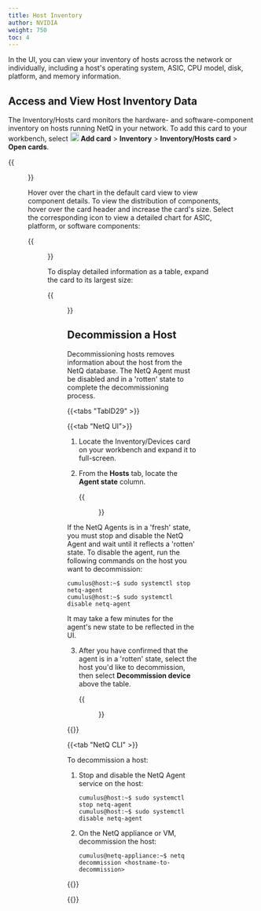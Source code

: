 ```yaml
---
title: Host Inventory
author: NVIDIA
weight: 750
toc: 4
---
```


In the UI, you can view your inventory of hosts across the network or individually, including a host's operating system, ASIC, CPU model, disk, platform, and memory information.

## Access and View Host Inventory Data

The Inventory/Hosts card monitors the hardware- and software-component inventory on hosts running NetQ in your network. To add this card to your workbench, select <img src="https://icons.cumulusnetworks.com/44-Entertainment-Events-Hobbies/02-Card-Games/card-game-diamond.svg" height="18" width="18"/> **Add card**&nbsp;<span aria-label="and then">></span> **Inventory**&nbsp;<span aria-label="and then">></span> **Inventory/Hosts card**&nbsp;<span aria-label="and then">></span> **Open cards**.

{{<figure src="/images/netq/inventory-hosts-med-470.png" alt="host inventory card with chart" width="200">}}

Hover over the chart in the default card view to view component details. To view the distribution of components, hover over the card header and increase the card's size. Select the corresponding icon to view a detailed chart for ASIC, platform, or software components:

{{<figure src="/images/netq/hosts-inventory-large-470.png" alt="host inventory card displaying component distribution" width="600">}}

To display detailed information as a table, expand the card to its largest size:

{{<figure src="/images/netq/full-inventory-hosts-470.png" alt="fully expanded host inventory card displaying table with hosts information" width="1000">}}

## Decommission a Host

Decommissioning hosts removes information about the host from the NetQ database. The NetQ Agent must be disabled and in a 'rotten' state to complete the decommissioning process.

{{<tabs "TabID29" >}}

{{<tab "NetQ UI">}}

1. Locate the Inventory/Devices card on your workbench and expand it to full-screen.

2. From the **Hosts** tab, locate the **Agent state** column.  

    {{<figure src="/images/netq/decom-host-agent-470.png" alt="list of hosts displaying a fresh netq agent" width="1200">}}

If the NetQ Agents is in a 'fresh' state, you must stop and disable the NetQ Agent and wait until it reflects a 'rotten' state. To disable the agent, run the following commands on the host you want to decommission:

```
cumulus@host:~$ sudo systemctl stop netq-agent
cumulus@host:~$ sudo systemctl disable netq-agent
```

It may take a few minutes for the agent's new state to be reflected in the UI.

3. After you have confirmed that the agent is in a 'rotten' state, select the host you'd like to decommission, then select **Decommission device** above the table.

    {{<figure src="/images/netq/decom-hosts-470.png" alt="" width="1200">}}

{{</tab>}}

{{<tab "NetQ CLI" >}}

To decommission a host:

1. Stop and disable the NetQ Agent service on the host:

    ```
    cumulus@host:~$ sudo systemctl stop netq-agent
    cumulus@host:~$ sudo systemctl disable netq-agent
    ```

2. On the NetQ appliance or VM, decommission the host:

    ```
    cumulus@netq-appliance:~$ netq decommission <hostname-to-decommission>
    ```

{{</tab>}}

{{</tabs>}}